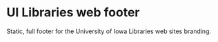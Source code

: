 # UI Libraries web footer

Static, full footer for the University of Iowa Libraries web sites branding.
